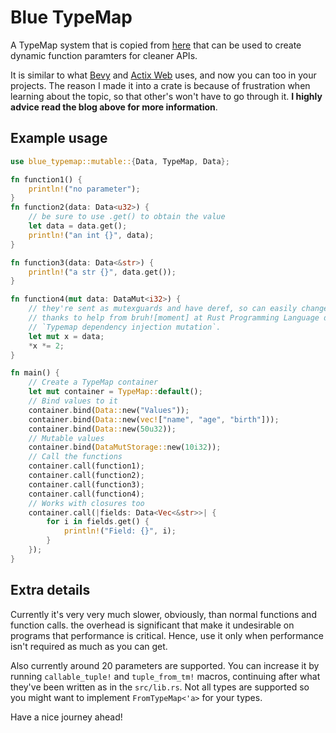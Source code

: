 # Blue TypeMap

A TypeMap system that is copied from [here](https://nickbryan.co.uk/software/using-a-type-map-for-dependency-injection-in-rust/) that can be used to create dynamic function paramters for cleaner APIs.

It is similar to what [Bevy](https://github.com/bevyengine/bevy) and [Actix Web](https://github.com/actix/actix-web) uses, and now you can too in your projects. The reason I made it into a crate is because of frustration when learning about the topic, so that other's won't have to go through it. **I highly advice read the blog above for more information**.

## Example usage

```rust
use blue_typemap::mutable::{Data, TypeMap, Data};

fn function1() {
    println!("no parameter");
}
fn function2(data: Data<u32>) {
    // be sure to use .get() to obtain the value
    let data = data.get();
    println!("an int {}", data);
}

fn function3(data: Data<&str>) {
    println!("a str {}", data.get());
}

fn function4(mut data: DataMut<i32>) {
    // they're sent as mutexguards and have deref, so can easily change values of,
    // thanks to help from bruh![moment] at Rust Programming Language discord server on thread
    // `Typemap dependency injection mutation`.
    let mut x = data;
    *x *= 2;
}

fn main() {
    // Create a TypeMap container
    let mut container = TypeMap::default();
    // Bind values to it
    container.bind(Data::new("Values"));
    container.bind(Data::new(vec!["name", "age", "birth"]));
    container.bind(Data::new(50u32));
    // Mutable values
    container.bind(DataMutStorage::new(10i32));
    // Call the functions
    container.call(function1);
    container.call(function2);
    container.call(function3);
    container.call(function4);
    // Works with closures too
    container.call(|fields: Data<Vec<&str>>| {
        for i in fields.get() {
            println!("Field: {}", i);
        }
    });
}
```

## Extra details

Currently it's very very much slower, obviously, than normal functions and function calls. the overhead is significant that make it undesirable on programs that performance is critical. Hence, use it only when performance isn't required as much as you can get.

Also currently around 20 parameters are supported. You can increase it by running `callable_tuple!` and `tuple_from_tm!` macros, continuing after what they've been written as in the `src/lib.rs`. Not all types are supported so you might want to implement `FromTypeMap<'a>` for your types.

Have a nice journey ahead!
